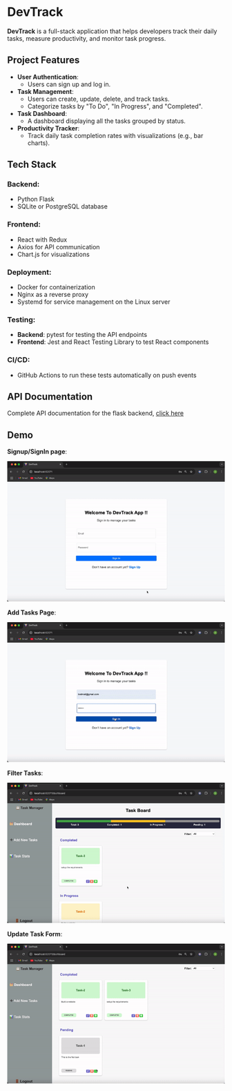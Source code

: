 # DevTrack

**DevTrack** is a full-stack application that helps developers track their daily tasks, measure productivity, and monitor task progress.

## **Project Features**
- **User Authentication**:
  - Users can sign up and log in.
- **Task Management**:
  - Users can create, update, delete, and track tasks.
  - Categorize tasks by "To Do", "In Progress", and "Completed".
- **Task Dashboard**:
  - A dashboard displaying all the tasks grouped by status.
- **Productivity Tracker**:
  - Track daily task completion rates with visualizations (e.g., bar charts).

## **Tech Stack**
### Backend:
- Python Flask
- SQLite or PostgreSQL database

### Frontend:
- React with Redux
- Axios for API communication
- Chart.js for visualizations

### Deployment:
- Docker for containerization
- Nginx as a reverse proxy
- Systemd for service management on the Linux server

### Testing:
- **Backend**: pytest for testing the API endpoints
- **Frontend**: Jest and React Testing Library to test React components

### CI/CD:
- GitHub Actions to run these tests automatically on push events


## API Documentation

Complete API documentation for the flask backend, [click here](https://documenter.getpostman.com/view/25930901/2sAYJ6CKbE)

## Demo
**Signup/SignIn page**:

![SignUp/SignIn](https://github.com/Sanjanaredd26/DevTrack/blob/e0827f9528c308908a64566befc42e1671a79057/output/Signup%26SignIn%20page.gif)

**Add Tasks Page**:

![Add Tasks Page](https://github.com/Sanjanaredd26/DevTrack/blob/325312a2662e07c083eafa53f1ff70ab56015d67/output/AddTask%20Page.gif)

**Filter Tasks**:

 ![filter tasks](https://github.com/Sanjanaredd26/DevTrack/blob/feccbe5be94fa99bac4c78f2849d3bbdb3faa29e/output/FilterTasks.gif)

**Update Task Form**:

![update tasks](https://github.com/Sanjanaredd26/DevTrack/blob/a8e432200c4122f486a38e09ec34a10495ca3496/output/UpdateTask%20Page.gif)






